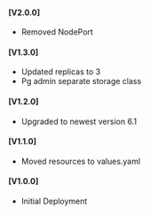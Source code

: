 #### [V2.0.0]
* Removed NodePort

#### [V1.3.0]
* Updated replicas to 3
* Pg admin separate storage class

#### [V1.2.0]
* Upgraded to newest version 6.1 

#### [V1.1.0]
* Moved resources to values.yaml

#### [V1.0.0]
* Initial Deployment
